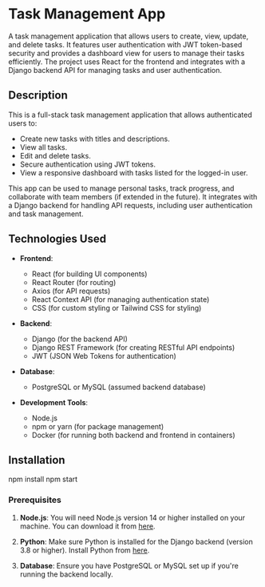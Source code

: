 # Task Management App

A task management application that allows users to create, view, update, and delete tasks. It features user authentication with JWT token-based security and provides a dashboard view for users to manage their tasks efficiently. The project uses React for the frontend and integrates with a Django backend API for managing tasks and user authentication.



## Description

This is a full-stack task management application that allows authenticated users to:

- Create new tasks with titles and descriptions.
- View all tasks.
- Edit and delete tasks.
- Secure authentication using JWT tokens.
- View a responsive dashboard with tasks listed for the logged-in user.

This app can be used to manage personal tasks, track progress, and collaborate with team members (if extended in the future). It integrates with a Django backend for handling API requests, including user authentication and task management.

## Technologies Used

- **Frontend**: 
  - React (for building UI components)
  - React Router (for routing)
  - Axios (for API requests)
  - React Context API (for managing authentication state)
  - CSS (for custom styling or Tailwind CSS for styling)

- **Backend**: 
  - Django (for the backend API)
  - Django REST Framework (for creating RESTful API endpoints)
  - JWT (JSON Web Tokens for authentication)

- **Database**:
  - PostgreSQL or MySQL (assumed backend database)

- **Development Tools**:
  - Node.js
  - npm or yarn (for package management)
  - Docker (for running both backend and frontend in containers)

## Installation
npm install
npm start


### Prerequisites

1. **Node.js**: You will need Node.js version 14 or higher installed on your machine. You can download it from [here](https://nodejs.org/).

2. **Python**: Make sure Python is installed for the Django backend (version 3.8 or higher). Install Python from [here](https://www.python.org/downloads/).

3. **Database**: Ensure you have PostgreSQL or MySQL set up if you're running the backend locally.



